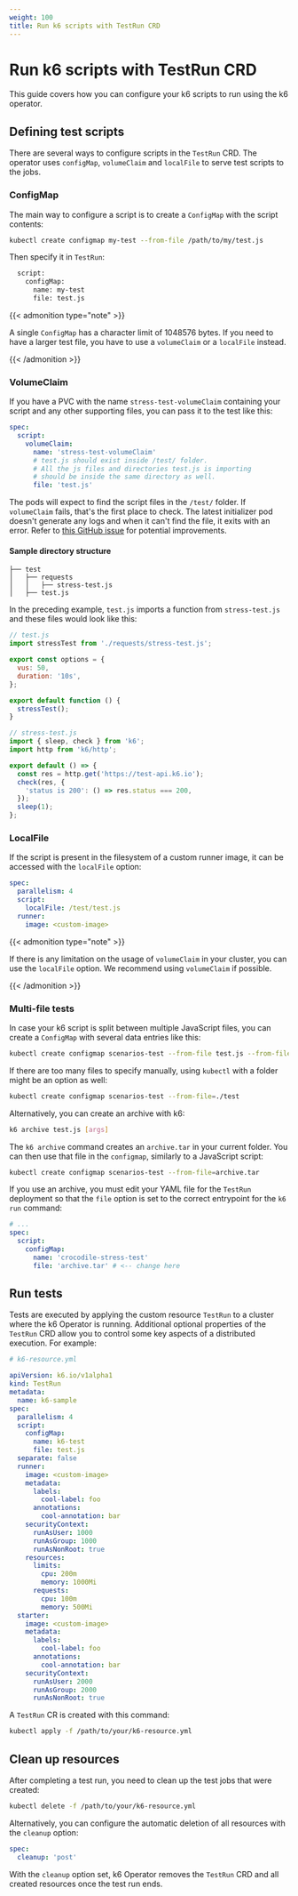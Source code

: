```yaml
---
weight: 100
title: Run k6 scripts with TestRun CRD
---
```


# Run k6 scripts with TestRun CRD

This guide covers how you can configure your k6 scripts to run using the k6 operator.

## Defining test scripts

There are several ways to configure scripts in the `TestRun` CRD. The operator uses `configMap`, `volumeClaim` and `localFile` to serve test scripts to the jobs.

### ConfigMap

The main way to configure a script is to create a `ConfigMap` with the script contents:

```bash
kubectl create configmap my-test --from-file /path/to/my/test.js
```

Then specify it in `TestRun`:

```bash
  script:
    configMap:
      name: my-test
      file: test.js
```

{{< admonition type="note" >}}

A single `ConfigMap` has a character limit of 1048576 bytes. If you need to have a larger test file, you have to use a `volumeClaim` or a `localFile` instead.

{{< /admonition >}}

### VolumeClaim

If you have a PVC with the name `stress-test-volumeClaim` containing your script and any other supporting files, you can pass it to the test like this:

```yaml
spec:
  script:
    volumeClaim:
      name: 'stress-test-volumeClaim'
      # test.js should exist inside /test/ folder.
      # All the js files and directories test.js is importing
      # should be inside the same directory as well.
      file: 'test.js'
```

The pods will expect to find the script files in the `/test/` folder. If `volumeClaim` fails, that's the first place to check. The latest initializer pod doesn't generate any logs and when it can't find the file, it exits with an error. Refer to [this GitHub issue](https://github.com/grafana/k6-operator/issues/143) for potential improvements.

#### Sample directory structure

```
├── test
│   ├── requests
│   │   ├── stress-test.js
│   ├── test.js
```

In the preceding example, `test.js` imports a function from `stress-test.js` and these files would look like this:

```js
// test.js
import stressTest from './requests/stress-test.js';

export const options = {
  vus: 50,
  duration: '10s',
};

export default function () {
  stressTest();
}
```

```js
// stress-test.js
import { sleep, check } from 'k6';
import http from 'k6/http';

export default () => {
  const res = http.get('https://test-api.k6.io');
  check(res, {
    'status is 200': () => res.status === 200,
  });
  sleep(1);
};
```

### LocalFile

If the script is present in the filesystem of a custom runner image, it can be accessed with the `localFile` option:

```yaml
spec:
  parallelism: 4
  script:
    localFile: /test/test.js
  runner:
    image: <custom-image>
```

{{< admonition type="note" >}}

If there is any limitation on the usage of `volumeClaim` in your cluster, you can use the `localFile` option. We recommend using `volumeClaim` if possible.

{{< /admonition >}}

### Multi-file tests

In case your k6 script is split between multiple JavaScript files, you can create a `ConfigMap` with several data entries like this:

```bash
kubectl create configmap scenarios-test --from-file test.js --from-file utils.js
```

If there are too many files to specify manually, using `kubectl` with a folder might be an option as well:

```bash
kubectl create configmap scenarios-test --from-file=./test
```

Alternatively, you can create an archive with k6:

```bash
k6 archive test.js [args]
```

The `k6 archive` command creates an `archive.tar` in your current folder. You can then use that file in the `configmap`, similarly to a JavaScript script:

```bash
kubectl create configmap scenarios-test --from-file=archive.tar
```

If you use an archive, you must edit your YAML file for the `TestRun` deployment so that the `file` option is set to the correct entrypoint for the `k6 run` command:

```yaml
# ...
spec:
  script:
    configMap:
      name: 'crocodile-stress-test'
      file: 'archive.tar' # <-- change here
```

## Run tests

Tests are executed by applying the custom resource `TestRun` to a cluster where the k6 Operator is running. Additional optional properties of the `TestRun` CRD allow you to control some key aspects of a distributed execution. For example:

```yaml
# k6-resource.yml

apiVersion: k6.io/v1alpha1
kind: TestRun
metadata:
  name: k6-sample
spec:
  parallelism: 4
  script:
    configMap:
      name: k6-test
      file: test.js
  separate: false
  runner:
    image: <custom-image>
    metadata:
      labels:
        cool-label: foo
      annotations:
        cool-annotation: bar
    securityContext:
      runAsUser: 1000
      runAsGroup: 1000
      runAsNonRoot: true
    resources:
      limits:
        cpu: 200m
        memory: 1000Mi
      requests:
        cpu: 100m
        memory: 500Mi
  starter:
    image: <custom-image>
    metadata:
      labels:
        cool-label: foo
      annotations:
        cool-annotation: bar
    securityContext:
      runAsUser: 2000
      runAsGroup: 2000
      runAsNonRoot: true
```

A `TestRun` CR is created with this command:

```bash
kubectl apply -f /path/to/your/k6-resource.yml
```

## Clean up resources

After completing a test run, you need to clean up the test jobs that were created:

```bash
kubectl delete -f /path/to/your/k6-resource.yml
```

Alternatively, you can configure the automatic deletion of all resources with the `cleanup` option:

```yaml
spec:
  cleanup: 'post'
```

With the `cleanup` option set, k6 Operator removes the `TestRun` CRD and all created resources once the test run ends.
